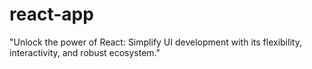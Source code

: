 # react-app
"Unlock the power of React: Simplify UI development with its flexibility, interactivity, and robust ecosystem."
